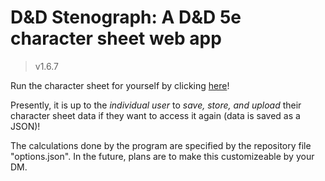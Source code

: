 # D&D Stenograph: A D&D 5e character sheet web app

> v1.6.7

Run the character sheet for yourself by clicking [here](https://ironbatman2715.github.io/DND-Stenograph/)!

Presently, it is up to the _individual user_ to _save, store, and upload_ their character sheet data if they want to access it again (data is saved as a JSON)!

The calculations done by the program are specified by the repository file "options.json". In the future, plans are to make this customizeable by your DM.
